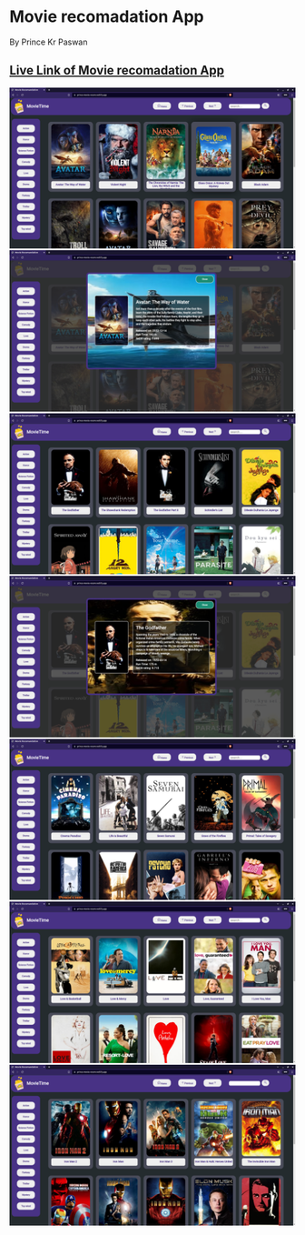 # Movie recomadation App

By Prince Kr Paswan

## [Live Link of Movie recomadation App](https://prince-movie-recom.netlify.app/)


![Completed Website](./mr1.png)
![](mr2.png)
![](mr3.png)
![](mr4.png)
![](mr5.png)
![](mr6.png)
![](mr7.png)

